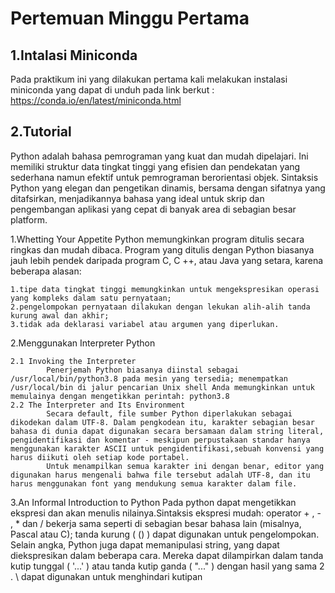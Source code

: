 # Pertemuan Minggu Pertama
## 1.Intalasi Miniconda
Pada praktikum ini yang dilakukan pertama kali melakukan instalasi miniconda yang dapat di unduh pada link berkut :  https://conda.io/en/latest/miniconda.html

## 2.Tutorial
Python adalah bahasa pemrograman yang kuat dan mudah dipelajari. Ini memiliki struktur data tingkat tinggi yang efisien dan pendekatan yang sederhana namun efektif untuk pemrograman berorientasi objek. Sintaksis Python yang elegan dan pengetikan dinamis, bersama dengan sifatnya yang ditafsirkan, menjadikannya bahasa yang ideal untuk skrip dan pengembangan aplikasi yang cepat di banyak area di sebagian besar platform.

1.Whetting Your Appetite
Python memungkinkan program ditulis secara ringkas dan mudah dibaca. Program yang ditulis dengan Python biasanya jauh lebih pendek daripada program C, C ++, atau Java yang setara, karena beberapa alasan:
	
	1.tipe data tingkat tinggi memungkinkan untuk mengekspresikan operasi yang kompleks dalam satu pernyataan;
	2.pengelompokan pernyataan dilakukan dengan lekukan alih-alih tanda kurung awal dan akhir;
	3.tidak ada deklarasi variabel atau argumen yang diperlukan.	

2.Menggunakan Interpreter Python
 
	2.1 Invoking the Interpreter
			Penerjemah Python biasanya diinstal sebagai /usr/local/bin/python3.8 pada mesin yang tersedia; menempatkan /usr/local/bin di jalur pencarian Unix shell Anda memungkinkan untuk memulainya dengan mengetikkan perintah: python3.8
	2.2 The Interpreter and Its Environment
			Secara default, file sumber Python diperlakukan sebagai dikodekan dalam UTF-8. Dalam pengkodean itu, karakter sebagian besar bahasa di dunia dapat digunakan secara bersamaan dalam string literal, pengidentifikasi dan komentar - meskipun perpustakaan standar hanya menggunakan karakter ASCII untuk pengidentifikasi,sebuah konvensi yang harus diikuti oleh setiap kode portabel.
			Untuk menampilkan semua karakter ini dengan benar, editor yang digunakan harus mengenali bahwa file tersebut adalah UTF-8, dan itu harus menggunakan font yang mendukung semua karakter dalam file.

3.An Informal Introduction to Python
Pada python dapat mengetikkan ekspresi dan akan menulis nilainya.Sintaksis ekspresi mudah: operator + , - , * dan / bekerja sama seperti di sebagian besar bahasa lain (misalnya, Pascal atau C); tanda kurung ( () ) dapat digunakan untuk pengelompokan.
Selain angka, Python juga dapat memanipulasi string, yang dapat diekspresikan dalam beberapa cara. Mereka dapat dilampirkan dalam tanda kutip tunggal ( '...' ) atau tanda kutip ganda ( "..." ) dengan hasil yang sama 2 . \ dapat digunakan untuk menghindari kutipan
	
